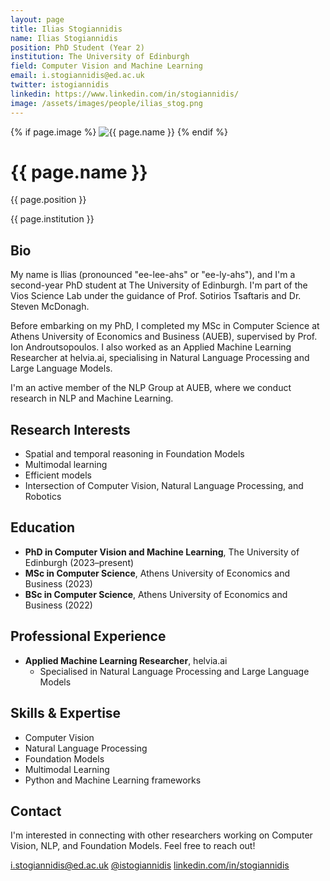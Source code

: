 ```yaml
---
layout: page
title: Ilias Stogiannidis
name: Ilias Stogiannidis
position: PhD Student (Year 2)
institution: The University of Edinburgh
field: Computer Vision and Machine Learning
email: i.stogiannidis@ed.ac.uk
twitter: istogiannidis
linkedin: https://www.linkedin.com/in/stogiannidis/
image: /assets/images/people/ilias_stog.png
---
```


<div class="profile-header">
  {% if page.image %}
  <img src="{{ page.image | relative_url }}" alt="{{ page.name }}" class="profile-image">
  {% endif %}
  <div class="profile-header-text">
    <h1>{{ page.name }}</h1>
    <p class="profile-position">{{ page.position }}</p>
    <p class="profile-institution">{{ page.institution }}</p>
  </div>
</div>

## Bio

My name is Ilias (pronounced "ee-lee-ahs" or "ee-ly-ahs"), and I'm a second-year PhD student at The University of Edinburgh. I'm part of the Vios Science Lab under the guidance of Prof. Sotirios Tsaftaris and Dr. Steven McDonagh.

Before embarking on my PhD, I completed my MSc in Computer Science at Athens University of Economics and Business (AUEB), supervised by Prof. Ion Androutsopoulos. I also worked as an Applied Machine Learning Researcher at helvia.ai, specialising in Natural Language Processing and Large Language Models.

I'm an active member of the NLP Group at AUEB, where we conduct research in NLP and Machine Learning.

## Research Interests

- Spatial and temporal reasoning in Foundation Models
- Multimodal learning
- Efficient models
- Intersection of Computer Vision, Natural Language Processing, and Robotics

## Education

- **PhD in Computer Vision and Machine Learning**, The University of Edinburgh (2023–present)
- **MSc in Computer Science**, Athens University of Economics and Business (2023)
- **BSc in Computer Science**, Athens University of Economics and Business (2022)

## Professional Experience

- **Applied Machine Learning Researcher**, helvia.ai
  - Specialised in Natural Language Processing and Large Language Models

## Skills & Expertise

- Computer Vision
- Natural Language Processing
- Foundation Models
- Multimodal Learning
- Python and Machine Learning frameworks

## Contact

I'm interested in connecting with other researchers working on Computer Vision, NLP, and Foundation Models. Feel free to reach out!

<div class="contact-info">
  <a href="mailto:i.stogiannidis@ed.ac.uk"><i class="fas fa-envelope"></i> i.stogiannidis@ed.ac.uk</a>
  <a href="https://twitter.com/istogiannidis" target="_blank" rel="noopener noreferrer"><i class="fab fa-twitter"></i> @istogiannidis</a>
  <a href="https://www.linkedin.com/in/stogiannidis/" target="_blank" rel="noopener noreferrer"><i class="fab fa-linkedin"></i> linkedin.com/in/stogiannidis</a>
</div>